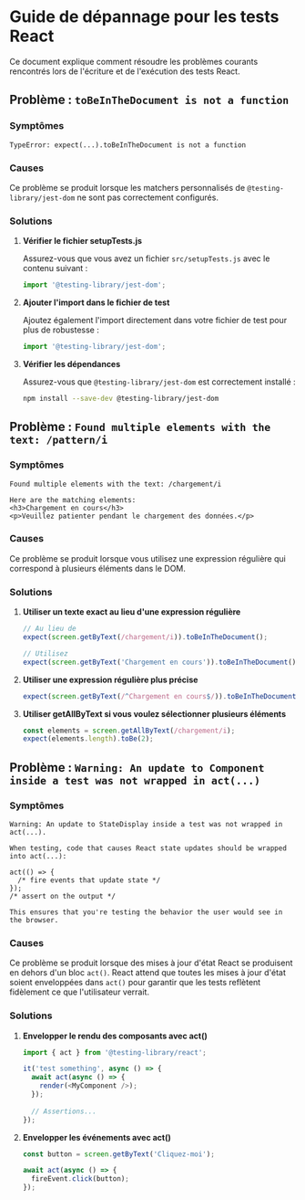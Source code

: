 # Guide de dépannage pour les tests React

Ce document explique comment résoudre les problèmes courants rencontrés lors de l'écriture et de l'exécution des tests React.

## Problème : `toBeInTheDocument is not a function`

### Symptômes
```
TypeError: expect(...).toBeInTheDocument is not a function
```

### Causes
Ce problème se produit lorsque les matchers personnalisés de `@testing-library/jest-dom` ne sont pas correctement configurés.

### Solutions

1. **Vérifier le fichier setupTests.js**

   Assurez-vous que vous avez un fichier `src/setupTests.js` avec le contenu suivant :
   ```javascript
   import '@testing-library/jest-dom';
   ```

2. **Ajouter l'import dans le fichier de test**

   Ajoutez également l'import directement dans votre fichier de test pour plus de robustesse :
   ```javascript
   import '@testing-library/jest-dom';
   ```

3. **Vérifier les dépendances**

   Assurez-vous que `@testing-library/jest-dom` est correctement installé :
   ```bash
   npm install --save-dev @testing-library/jest-dom
   ```

## Problème : `Found multiple elements with the text: /pattern/i`

### Symptômes
```
Found multiple elements with the text: /chargement/i

Here are the matching elements:
<h3>Chargement en cours</h3>
<p>Veuillez patienter pendant le chargement des données.</p>
```

### Causes
Ce problème se produit lorsque vous utilisez une expression régulière qui correspond à plusieurs éléments dans le DOM.

### Solutions

1. **Utiliser un texte exact au lieu d'une expression régulière**

   ```javascript
   // Au lieu de
   expect(screen.getByText(/chargement/i)).toBeInTheDocument();
   
   // Utilisez
   expect(screen.getByText('Chargement en cours')).toBeInTheDocument();
   ```

2. **Utiliser une expression régulière plus précise**

   ```javascript
   expect(screen.getByText(/^Chargement en cours$/)).toBeInTheDocument();
   ```

3. **Utiliser getAllByText si vous voulez sélectionner plusieurs éléments**

   ```javascript
   const elements = screen.getAllByText(/chargement/i);
   expect(elements.length).toBe(2);
   ```

## Problème : `Warning: An update to Component inside a test was not wrapped in act(...)`

### Symptômes
```
Warning: An update to StateDisplay inside a test was not wrapped in act(...).

When testing, code that causes React state updates should be wrapped into act(...):

act(() => {
  /* fire events that update state */
});
/* assert on the output */

This ensures that you're testing the behavior the user would see in the browser.
```

### Causes
Ce problème se produit lorsque des mises à jour d'état React se produisent en dehors d'un bloc `act()`. React attend que toutes les mises à jour d'état soient enveloppées dans `act()` pour garantir que les tests reflètent fidèlement ce que l'utilisateur verrait.

### Solutions

1. **Envelopper le rendu des composants avec act()**

   ```javascript
   import { act } from '@testing-library/react';
   
   it('test something', async () => {
     await act(async () => {
       render(<MyComponent />);
     });
     
     // Assertions...
   });
   ```

2. **Envelopper les événements avec act()**

   ```javascript
   const button = screen.getByText('Cliquez-moi');
   
   await act(async () => {
     fireEvent.click(button);
   });
   ```
